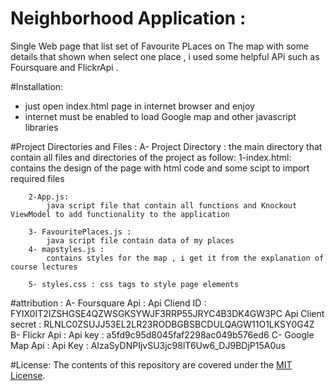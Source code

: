 # Neighborhood Application  :
  Single Web page that list set of Favourite PLaces on The map with some details that shown when select one place , i used some helpful APi such as Foursquare and FlickrApi  .

#Installation:
  - just open index.html page in internet browser and enjoy 
  - internet must be enabled to load Google map and other javascript libraries 


#Project Directories and Files : 
	A- Project Directory : the main directory that contain all files and directories of the project as follow: 
    	1-index.html:
			contains the design of the page with html code and some scipt to import required files  

	    2-App.js:
			java script file that contain all functions and Knockout ViewModel to add functionality to the application  

		3- FavouritePlaces.js :
			java script file contain data of my places 
		4- mapstyles.js :
			contains styles for the map , i get it from the explanation of course lectures 

		5- styles.css : css tags to style page elements 

#attribution : 
	A-  Foursquare Api : 
		Api Cliend ID : FYIX0IT2IZSHGSE4QZWSGKSYWJF3RRP55JRYC4B3DK4GW3PC
		Api Client secret : RLNLC0ZSUJJ53EL2LR23RODBGBSBCDULQAGW11O1LKSY0G4Z
	B-  Flickr Api : 
		Api key : a5fd9c95d8045faf2298ac049b576ed6
	C-  Google Map Api : 
		Api Key : AIzaSyDNPIjvSU3jc98lT6Uw6_DJ9BDjP15A0us

  
#License: 
	The contents of this repository are covered under the [MIT License](https://github.com/udacity/ud777-writing-readmes/blob/master/LICENSE).